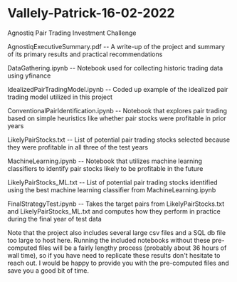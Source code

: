 # Vallely-Patrick-16-02-2022
Agnostiq Pair Trading Investment Challenge

AgnostiqExecutiveSummary.pdf -- A write-up of the project and summary of its primary results and practical recommendations

DataGathering.ipynb -- Notebook used for collecting historic trading data using yfinance

IdealizedPairTradingModel.ipynb -- Coded up example of the idealized pair trading model utilized in this project

ConventionalPairIdentification.ipynb -- Notebook that explores pair trading based on simple heuristics like whether pair stocks were profitable in prior years

LikelyPairStocks.txt -- List of potential pair trading stocks selected because they were profitable in all three of the test years

MachineLearning.ipynb -- Notebook that utilizes machine learning classifiers to identify pair stocks likely to be profitable in the future

LikelyPairStocks_ML.txt -- List of potential pair trading stocks identified using the best machine learning classifier from MachineLearning.ipynb

FinalStrategyTest.ipynb -- Takes the target pairs from LikelyPairStocks.txt and LikelyPairStocks_ML.txt and computes how they perform in practice during the final year of test data

Note that the project also includes several large csv files and a SQL db file too large to host here.
Running the included notebooks without these pre-computed files will be a fairly lengthy process (probably about 36 hours of wall time), so if you have need to replicate these results don't hesitate to reach out.
I would be happy to provide you with the pre-computed files and save you a good bit of time.
